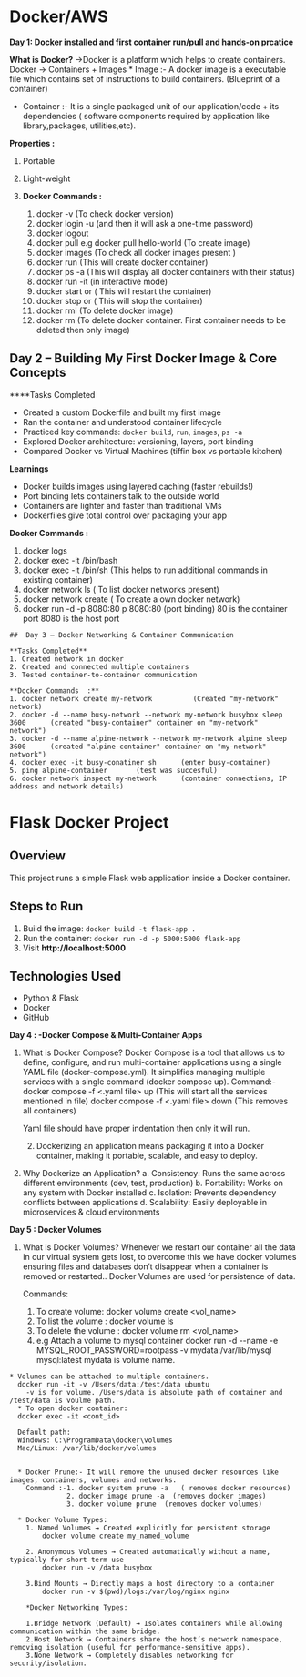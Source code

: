 # Docker/AWS
**Day 1: Docker installed and first container run/pull and hands-on prcatice**

**What is Docker?**
  ->Docker is a platform which helps to create containers.
    Docker -> Containers + Images
    * Image :- A docker image is a executable file which contains set of instructions to build containers. (Blueprint of a container)
   * Container :- It is a single packaged unit of our application/code + its dependencies ( software components required by application like library,packages, utilities,etc).
  
 **Properties :**
  1. Portable
  2. Light-weight

2. **Docker Commands  :**
     1.  docker -v                    (To check docker version)
     2.  docker login -u <username>  (and then it will ask a one-time password)  
     3.  docker logout
     4.  docker pull <image-name>       e.g docker pull hello-world       (To create image)
     5.  docker images     (To check all docker images present )
     6.  docker run <image-name>         (This will create docker container)
     7.  docker ps -a       (This will display all docker containers with their status)
     8.  docker run -it <image-name>     (in interactive mode)
     9.  docker start <container-name> or <container-id>    ( This will restart the container)
     10. docker stop <container-name> or <container-id>    ( This will stop the container)
     11. docker rmi <image-name>      (To delete docker image)
     12. docker rm <container-name>    (To delete docker container. First container needs to be deleted then only image)
  

  ##  Day 2 – Building My First Docker Image & Core Concepts

****Tasks Completed
- Created a custom Dockerfile and built my first image
- Ran the container and understood container lifecycle
- Practiced key commands: `docker build`, `run`, `images`, `ps -a`
- Explored Docker architecture: versioning, layers, port binding
- Compared Docker vs Virtual Machines (tiffin box vs portable kitchen)

**Learnings**
- Docker builds images using layered caching (faster rebuilds!)
- Port binding lets containers talk to the outside world
- Containers are lighter and faster than traditional VMs
- Dockerfiles give total control over packaging your app

**Docker Commands  :**
  1. docker logs <container-id>
  2. docker exec -it <container-id> /bin/bash
  3.  docker exec -it <container-id> /bin/sh   (This helps to run additional commands in existing container)
  4.  docker network ls  ( To list docker networks present)
  5.  docker network create <network-name>  ( To create a own docker network)
  6.  docker run -d -p 8080:80 <image-name>
       p 8080:80   (port binding)
       80 is the container port
      8080 is the host port



    ##  Day 3 – Docker Networking & Container Communication

    **Tasks Completed**
    1. Created network in docker
    2. Created and connected multiple containers
    3. Tested container-to-container communication

    **Docker Commands  :**
    1. docker network create my-network          (Created "my-network" network)
    2. docker -d --name busy-network --network my-network busybox sleep 3600      (created "busy-container" container on "my-network" network")
    3. docker -d --name alpine-network --network my-network alpine sleep 3600      (created "alpine-container" container on "my-network" network")
    4. docker exec -it busy-conatiner sh      (enter busy-container)
    5. ping alpine-container       (test was succesful)
    6. docker network inspect my-network      (container connections, IP address and network details)

# Flask Docker Project 

## Overview
This project runs a simple Flask web application inside a Docker container.

## Steps to Run
1. Build the image: `docker build -t flask-app .`
2. Run the container: `docker run -d -p 5000:5000 flask-app`
3. Visit **http://localhost:5000** 

## Technologies Used
- Python & Flask
- Docker
- GitHub

   

**Day 4 : -Docker Compose & Multi-Container Apps**

1. What is Docker Compose?
     Docker Compose is a tool that allows us to define, configure, and run multi-container applications using a single YAML file (docker-compose.yml). It simplifies managing multiple services         with a single command (docker compose up).
   Command:- docker compose -f <.yaml file> up   (This will start all the services mentioned in file)
             docker compose -f <.yaml file> down  (This removes all containers)

     Yaml file should have proper indentation then only it will run.

   2. Dockerizing an application means packaging it into a Docker container, making it portable, scalable, and easy to deploy.
   
  3.  Why Dockerize an Application?
    a. Consistency: Runs the same across different environments (dev, test, production)
    b. Portability: Works on any system with Docker installed 
    c. Isolation: Prevents dependency conflicts between applications
    d. Scalability: Easily deployable in microservices & cloud environments

**Day 5 : Docker Volumes**
  1. What is Docker Volumes?
       Whenever we restart our container all the data in our virtual system gets lost, to overcome this we have docker volumes ensuring files and databases don’t disappear when a container is          removed or restarted.. Docker Volumes are used for persistence of data.

     Commands:
     1. To create volume:  docker volume create <vol_name>
     2. To list the volume : docker volume ls
     3. To delete the volume : docker volume rm <vol_name>
     4. e.g Attach a volume to mysql container
        docker run -d --name <mysql-container> -e MYSQL_ROOT_PASSWORD=rootpass -v mydata:/var/lib/mysql mysql:latest
        mydata is volume name.

    * Volumes can be attached to multiple containers.
      docker run -it -v /Users/data:/test/data ubuntu
        -v is for volume. /Users/data is absolute path of container and /test/data is voulme path.
      * To open docker container:
      docker exec -it <cont_id>

      Default path:
      Windows: C:\ProgramData\docker\volumes
      Mac/Linux: /var/lib/docker/volumes


      * Docker Prune:- It will remove the unused docker resources like images, containers, volumes and networks.
        Command :-1. docker system prune -a   ( removes docker resources)
                  2. docker image prune -a  (removes docker images)
                  3. docker volume prune  (removes docker volumes)
                  
      * Docker Volume Types: 
        1. Named Volumes → Created explicitly for persistent storage
            docker volume create my_named_volume
            
        2. Anonymous Volumes → Created automatically without a name, typically for short-term use 
            docker run -v /data busybox
            
        3.Bind Mounts → Directly maps a host directory to a container
            docker run -v $(pwd)/logs:/var/log/nginx nginx

        *Docker Networking Types:
        
        1.Bridge Network (Default) → Isolates containers while allowing communication within the same bridge.
        2.Host Network → Containers share the host’s network namespace, removing isolation (useful for performance-sensitive apps).
        3.None Network → Completely disables networking for security/isolation.
     
